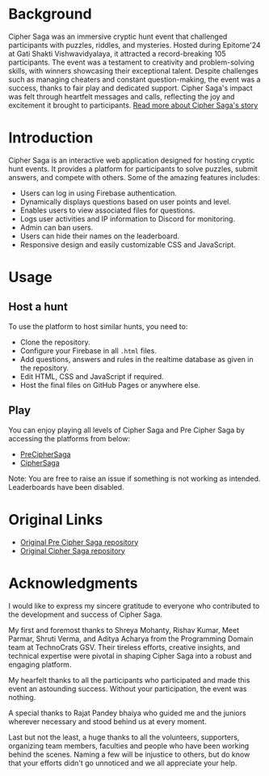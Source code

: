 # Background
Cipher Saga was an immersive cryptic hunt event that challenged participants with puzzles, riddles, and mysteries. Hosted during Epitome'24 at Gati Shakti Vishwavidyalaya, it attracted a record-breaking 105 participants. The event was a testament to creativity and problem-solving skills, with winners showcasing their exceptional talent. Despite challenges such as managing cheaters and constant question-making, the event was a success, thanks to fair play and dedicated support. Cipher Saga's impact was felt through heartfelt messages and calls, reflecting the joy and excitement it brought to participants. [Read more about Cipher Saga's story](https://www.linkedin.com/posts/soham-wani-b0726a262_it-all-started-in-paradox-iit-madrass-saavan-activity-7170433462401806337--6IS/)

# Introduction
Cipher Saga is an interactive web application designed for hosting cryptic hunt events. It provides a platform for participants to solve puzzles, submit answers, and compete with others. Some of the amazing features includes:
- Users can log in using Firebase authentication.
- Dynamically displays questions based on user points and level.
- Enables users to view associated files for questions.
- Logs user activities and IP information to Discord for monitoring.
- Admin can ban users.
- Users can hide their names on the leaderboard.
- Responsive design and easily customizable CSS and JavaScript.

# Usage
## Host a hunt
To use the platform to host similar hunts, you need to:
- Clone the repository.
- Configure your Firebase in all `.html` files.
- Add questions, answers and rules in the realtime database as given in the repository.
- Edit HTML, CSS and JavaScript if required.
- Host the final files on GitHub Pages or anywhere else.

## Play
You can enjoy playing all levels of Cipher Saga and Pre Cipher Saga by accessing the platforms from below:
- [PreCipherSaga](https://soham-wani.github.io/CipherSaga/PreCipherSaga/)
- [CipherSaga](https://soham-wani.github.io/CipherSaga/CipherSaga/)

Note: You are free to raise an issue if something is not working as intended. Leaderboards have been disabled.

# Original Links
- [Original Pre Cipher Saga repository](https://github.com/technocratsgsv/PreCipherSaga)
- [Original Cipher Saga repository](https://github.com/technocratsgsv/CipherSaga)

# Acknowledgments
I would like to express my sincere gratitude to everyone who contributed to the development and success of Cipher Saga.

My first and foremost thanks to Shreya Mohanty, Rishav Kumar, Meet Parmar, Shruti Verma, and Aditya Acharya from the Programming Domain team at TechnoCrats GSV. Their tireless efforts, creative insights, and technical expertise were pivotal in shaping Cipher Saga into a robust and engaging platform.

My hearfelt thanks to all the participants who participated and made this event an astounding success. Without your participation, the event was nothing. 

A special thanks to Rajat Pandey bhaiya who guided me and the juniors wherever necessary and stood behind us at every moment.

Last but not the least, a huge thanks to all the volunteers, supporters, organizing team members, faculties and people who have been working behind the scenes. Naming a few will be injustice to others, but do know that your efforts didn't go unnoticed and we all appreciate your help.
